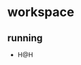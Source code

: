 <!--
 * @Author: PlanC
 * @Date: 2022-12-01 04:57:36
 * @LastEditors: PlanC
 * @Description: 
 * @FilePath: /workspace/README.md
-->
# workspace

## running
- H@H